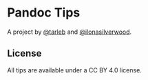 # Pandoc Tips

A project by [@tarleb](https://tarleb.com) and
[@ilonasilverwood](https://ilonasilverwood.github.io).

## License

All tips are available under a CC BY 4.0 license.
